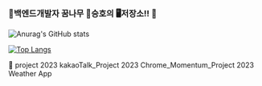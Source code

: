 ### 👋백엔드개발자 꿈나무 🐨승호의 🖥️저장소!! 👋

<!--
**chltmdgh522/chltmdgh522** is a ✨ _special_ ✨ repository because its `README.md` (this file) appears on your GitHub profile.

Here are some ideas to get you started:

- 🔭 I’m currently working on ...
- 🌱 I’m currently learning ...
- 👯 I’m looking to collaborate on ...
- 🤔 I’m looking for help with ...
- 💬 Ask me about ...
- 📫 How to reach me: ...
- 😄 Pronouns: ...
- ⚡ Fun fact: ...
-->


![Anurag's GitHub stats](https://github-readme-stats.vercel.app/api?username=chltmdgh522&show_icons=true&theme=radical)

[![Top Langs](https://github-readme-stats.vercel.app/api/top-langs/?username=chltmdgh522&langs_count=10&layout=compact&theme=dark)](https://github.com/chltmdgh522/chltmdgh522)


👯 project
2023 kakaoTalk_Project
2023 Chrome_Momentum_Project
2023 Weather App
